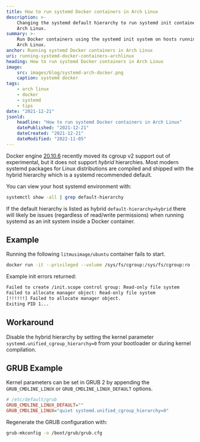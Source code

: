 ```yaml
---
title: How to run systemd Docker containers in Arch Linux
description: >-
    Changing the systemd default hierarchy to run systemd init containers on
    Arch Linux.
summary: >-
    Run Docker containers using the systemd init system on hosts running 
    Arch Linux.
anchor: Running systemd Docker containers in Arch Linux
uri: running-systemd-docker-containers-archlinux
heading: How to run systemd Docker containers in Arch Linux
image:
    src: images/blog/systemd-arch-docker.png
    caption: systemd docker
tags:
    - arch linux
    - docker
    - systemd
    - tips
date: "2021-12-21"
jsonld:
    headline: "How to run systemd Docker containers in Arch Linux"
    datePublished: "2021-12-21"
    dateCreated: "2021-12-21"
    dateModified: "2022-11-05"
---
```


Docker engine [20.10.6][20106-release-notes]
recently moved its cgroup v2 support out of experimental, but it does not 
support *hybrid* hierarchies. Most modern systemd packages for Linux 
distributions are compiled and shipped with the hybrid hierarchy which is a 
systemd recommended default.

You can view your host systemd environment with:

```bash
systemctl show -all | grep default-hierarchy
```

If the default hierarchy is listed as hybrid `default-hierarchy=hybrid` there
will likely be issues (regardless of read/write permissions) when running 
systemd as an init system inside a Docker container.

## Example

Running the following `litmusimage/ubuntu` container fails to start.

```bash
docker run -it --privileged --volume /sys/fs/cgroup:/sys/fs/cgroup:ro --tmpfs /tmp:exec litmusimage/ubuntu:20.04
```

Example init errors returned:

```bash
Failed to create /init.scope control group: Read-only file system
Failed to allocate manager object: Read-only file system
[!!!!!!] Failed to allocate manager object.
Exiting PID 1...
```

## Workaround

Disable the hybrid hierarchy by setting the kernel parameter 
`systemd.unified_cgroup_hierarchy=0` from your bootloader or during kernel 
compilation.

## GRUB Example

Kernel parameters can be set in GRUB 2 by appending the `GRUB_CMDLINE_LINUX` 
or `GRUB_CMDLINE_LINUX_DEFAULT` options.

```ini
# /etc/default/grub
GRUB_CMDLINE_LINUX_DEFAULT=""
GRUB_CMDLINE_LINUX="quiet systemd.unified_cgroup_hierarchy=0"
```

Regenerate the GRUB configuration with:

```bash
grub-mkconfig -o /boot/grub/grub.cfg
```

[20106-release-notes]: <https://docs.docker.com/engine/release-notes/#20106> "20.10.6 Docker release notes"

